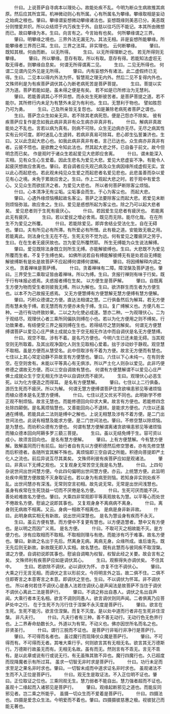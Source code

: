 <!-- { "loadSidebar": true } -->
　　什曰。上说菩萨自寻病本以理处心。故能处疾不乱。今明为断众生病故推其病原。然后应其所宜耳。机神微动则心有所属。心有所属名为攀缘。攀缘取相是妄动之始病之根也。肇曰。攀缘谓妄想微动攀缘诸法也。妄想既缘则美恶已分。美恶既分则憎爱并炽。所以众结烦于内万疾生于外。自慈以往巧历不能记。本其所由微想而已。故曰攀缘为本。生曰。向言有之。今言始有也矣。
何所攀缘谓之三界。
　　肇曰。明攀缘之境也。三界外法无漏无为。其法无相。非是妄想所能攀缘。所能攀缘者三界而已耳。生曰。三界之法耳。非实理也。
云何断攀缘。
　　肇曰。既知其根。何由而断。
以无所得。
　　生曰。以无所得理断之也。
若无所得则无攀缘。
　　肇曰。所以攀缘。意存有取。所以有取。意存有得。若能知法虚诳无取无得者。则攀缘自息矣。
何谓无所得谓离二见。
　　生曰。二见无所得也。
何谓二见谓内见外见是无所得。
　　肇曰。内有妄想外有诸法。此二虚假终已无得。生曰。二见本以得内外法为怀。智慧观之理无内外。然后二见不复得内外也。
文殊师利是为有疾菩萨调伏其心为断老病死苦是菩萨菩提。
　　生曰。菩提以实济为道。菩萨若能如是。虽未得之便是有矣。
若不如是已所修治为无慧利。
　　肇曰。若能善调其心不怀异想。而永处生死断彼苦者。是菩萨菩提之道。若不能尔。其所修行内未足为有慧外未足为有利也。生曰。无慧利于物也。
譬如胜怨乃可为勇。
　　生曰。己及所亲皆无复怨也。
如是兼除老病死者菩萨之谓也。
　　生曰。菩萨念众生如亲无异。若不除其老病死怨。便是己怨亦不除矣。
彼有疾菩萨应复作是念如我此病非真非有众生病亦非真非有。
　　什曰。解病非真故能处之不乱也。言若以病为真有。则病不可除。众生无边病亦无尽。无尽之病其性实有云何可度。即时迷乱心生退转。若病非真易可除耳。悲心即生弘誓兼济也。生曰。又以此念起大悲心也。如我此病非真非有者。言己已达也。众生病亦非真非有者。云彼不悟也。是欲教之令知此法也。然其起大悲之怀。已自备于前文。故今但明念而已矣。
作是观时于诸众生若起爱见大悲即应舍离。
　　什曰。谓未能深入实相。见有众生心生爱着。因此生悲名为爱见大悲。爱见大悲虚妄不净。有能令人起疲厌想故应舍离也。肇曰。若自调者应先观己病及众生病因缘所成虚假无实。宜以此心而起悲也。若此观未纯见众生爱之而起悲者名爱见悲也。此悲虽善而杂以爱见有心之境。未免于累故应舍之。生曰。作上二观起大悲之时。若于观中有爱念心。又见众生而欲拔济之者。为爱见大悲也。
所以者何菩萨断除客尘烦恼。
　　什曰。心本清净无有尘垢。尘垢事会而生。于心为客尘也。
而起大悲。
　　肇曰。心遇外缘烦恼横起故名客尘。菩萨之法要除客尘而起大悲。若爱见未断则烦恼弥滋。故应舍之。生曰。爱见是惑想所起为客尘也。除之乃可以起大悲者矣。
爱见悲者则于生死有疲厌心。
　　什曰。若因爱生见悲者有疲厌也。
若能离此无有疲厌。
　　生曰。若以爱拔之增必舍焉。既见而无除。能尽化哉。
在在所生不为爱见之所覆。
　　什曰。若能除爱见。即弃舍结业受法化生。自在无碍也。肇曰。夫有所见必有所滞。有所爱必有所憎。此有极之道。安能致无极之用。若能离此。则法身化生无在不在。生死无穷不觉为远。何有爱见之覆疲厌之劳乎。生曰。在在生者无疲厌故也。岂为爱见所覆然耶。
所生无缚能为众生说法解缚。
　　肇曰。爱见既除法身既立则所生无缚。亦能解彼缚也。生曰。大悲既不为爱见所覆而生者。不复于生缚也矣。
如佛所说若自有缚能解彼缚无有是处若自无缚能解彼缚斯有是处是故菩萨不应起缚何谓缚何谓解。
　　肇曰。将因缚解释内调之义也。
贪着禅味是菩萨缚。
　　什曰。贪着禅味有二障。障涅槃及菩萨道也。肇曰。三界受生二乘取证皆由着禅味。所以为缚。生曰。贪报行禅则有味于行矣。既于行有味报必惑焉。夫惑报者缚在生矣。
以方便生是菩萨解。
　　肇曰。自既离生方便为物而受生者则彼我无缚。所以为解也。生曰。欲济群生而生者为方便生也。以本不为己故报无惑焉。
又无方便慧缚有方便慧解无慧方便缚有慧方便解。
　　肇曰。巧积众德谓之方便。直达法相谓之慧。二行俱备然后为解耳。若无方便而有慧未免于缚。若无慧而有方便亦未免于缚。生曰。复广缚解义也。方便凡有二种。一造行有功终致妙果。二以之为化使必成遂。慧亦二种。一为观理伏心。二为于观结尽。观理伏心者三乘所同偏执则缚在小也。若以为化方便用之则不缚矣。行功致果者。有结便受三界之报则缚在生也。若得结尽之慧则解矣。
何谓无方便慧缚谓菩萨以爱见心庄严佛土成就众生于空无相无作法中而自调伏是名无方便慧缚。
　　什曰。观空不取。涉有不着。是名巧方便也。今明六生已还未能无碍。当其观空则无所取着。及其出观净国化人则生见取相心爱着。拙于涉动妙于静观。观空慧不取相。虽是方便而从慧受名。此中但取涉有不着为方便。故言无方便而有慧也。七住以上其心常定动静不异故言有方便慧也。肇曰。六住以下心未纯一。在有则舍空。在空则舍有。未能以平等真心有无俱涉。所以严土化人则杂以爱见。此非巧便修德之谓故无方便。而以三空自调故有慧也。
何谓有方便慧解谓不以爱见心庄严佛土成就众生于空无相无作法中以自调伏而不疲厌。
　　生曰。观理伏心必恶生死。以为化方便造之而得耳。
是名有方便慧解。
　　肇曰。七住以上二行俱备。游历生死而不疲厌。所以为解。
何谓无慧方便缚谓菩萨住贪欲嗔恚邪见等诸烦恼而植众德本是名无慧方便缚。
　　什曰。七住以还又优劣不同也。此明新学不修正观不制烦恼。故言无慧也。而能修德回向仰求大果。故言有方便也。若能修四念处除四颠倒。是名离烦恼慧也。又善能回向心不退转。是能求方便也。六住以还虽通在缚境。若能具此二法则是缚中之解也。上说无相慧及涉有不着方便。是二门出世间法也。此说有相慧及能求方便。是二门世间法也。肇曰。不修空慧以除烦恼。是为慧也。而劝积众德有方便也。
何谓有慧方便解谓离诸贪欲嗔恚邪见等诸烦恼而殖众德本回向阿耨多罗三藐三菩提。
　　生曰。虽以无结免缚于生。容可资以成小。故须言回向也。
是名有慧方便解。
　　肇曰。上有方便慧解。今有慧方便解。致解虽同而行有前后。始行者自有先以方便积德然后修空慧者。亦有先修空慧而后积德者。各随所宜其解不殊也。离烦恼即三空自调之所能。积德向菩提即严土化人之流也。前后异说互尽其美矣。
文殊师利彼有疾菩萨应如是观诸法。
　　肇曰。非真以下无缚之观也。
又复观身无常苦空无我是名为慧。
　　什曰。上四句杂说世间出世间慧方便。今此四句偏明出世间慧方便。亦云。上统慧方便。此旨明处疾中用慧方便故能不灭身取证也。若以身为有病至则恼。若知身非实则处疾不乱。出世间慧亦有深浅。无常则空言初相。故先说无常。无常是出世间浅慧也。
虽身有疾常在生死饶益一切而不厌倦是名方便。
　　什曰。生死可厌而能不厌。善处崄难故名方便也。肇曰。大乘四非常观即平等真观故名为慧。以平等心而处世不倦故名方便。慰谕之说即其事也。
又复观身身不离病病不离身。
　　什曰。离身则无病故不相离。又云。身病一相故不相离也。
是病是身非新非故。
　　什曰。此明身病实相无有新故。说出世间深慧也。
是名为慧设身有疾而不永灭。
　　生曰。虽云方便有慧。而方便中不复更有慧也。以方便造慧者。慧中又有方便也。是以明之而因广义焉。
是名方便。
　　什曰。不取可灭之相故能不灭。是方便力也。涉有应取相而不取相。不取相则理与有绝。而能涉有巧于难事。故名方便也。肇曰。新故之名出于先后。然离身无病。离病无身。众缘所成。谁后谁先。既无先后则无新故。新故既无即入实相。故名慧也。既有此慧而与彼同疾不取涅槃。谓之方便。自调初说即其事也。慰谕自调略为权智。权智此经之关要。故会言有之矣。
文殊师利有疾菩萨应如是调伏其心。
　　生曰。观察得失亦调伏矣。
不住其中。
　　生曰。若欲除不调伏。必以调伏为怀。
亦复不住不调伏心。
　　肇曰。大乘之行无言无相。而调伏之言以形前文。今将明言外之旨。故二俱不住。二俱不住即寄言之本意寄言之本意。即调伏之至也。生曰。不以调伏为怀耳。非不调伏也。
所以者何若住不调伏心是愚人法若住调伏心是声闻法是故菩萨不当住于调伏不调伏心离此二法是菩萨行。
　　肇曰。不调之称出自愚人。调伏之名出自声闻。大乘行者本无名相。欲言不调则同愚人。欲言调伏则同声闻。二者俱离乃应菩萨处中之行。
在于生死不为污行住于涅槃不永灭度是菩萨行。
　　肇曰。欲言在生死。生死不能污。欲言住涅槃。而复不灭度。是以处中道而行者非在生死非住涅槃。
非凡夫行。
　　什曰。凡夫行者有三种。善不善无动行。无动行色无色界行也。上二界寿命劫数长久。外道以为有常。不动义也。佛亦因世所名而名之也。
非贤圣行。
　　什曰。谓行三脱而不证也。
是菩萨行非垢行非净行是菩萨行。
　　肇曰。不可得而名者也。
虽过魔行而现降伏众魔是菩萨行。
　　肇曰。不可得而有。不可得而无者。其唯大乘行乎。何则欲言其有无相无名。欲言其无万德斯行。万德斯行故虽无而有。无相无名故。虽有而无。然则言有不乖无。言无不乖有。是以此章或说有行或说无行。有无虽殊其致不异也。魔行四魔行也。久已超度而现降魔者示有所过耳。
虽求一切智无非时求是菩萨行。
　　什曰。功行未足而求至足之果名非时求也。肇曰。一切智未成而中道求证名非时求也。
虽观诸法不生而不入正位是菩萨行。
　　什曰。观无生是取证法。不入正位明不证也。肇曰。正位取证之位也。三乘同观无生。慧力弱者不能自出。慧力强者超而不证也。
虽观十二缘起而入诸邪见是菩萨行。
　　肇曰。观缘起断邪见之道也。而能反同邪见者。岂二乘之所能乎。
虽摄一切众生而不爱着是菩萨行。
　　什曰。四摄法也。四摄是爱念众生法。今明爱而不着也。肇曰。四摄摄彼慈惠之极。视彼犹己而能无著也。
